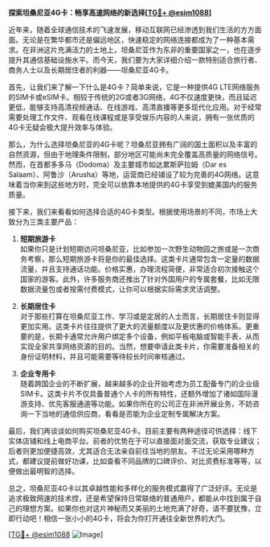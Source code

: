 **探索坦桑尼亚4G卡：畅享高速网络的新选择[[TG💪+ @esim1088](https://t.me/s/esim1088)]**

近年来，随着全球通信技术的飞速发展，移动互联网已经渗透到我们生活的方方面面。无论是在繁华都市还是偏远地区，快速稳定的网络连接都成为了一种基本需求。在非洲这片充满活力的土地上，坦桑尼亚作为东非的重要国家之一，也在逐步提升其通信基础设施水平。而今天，我们要为大家详细介绍一款特别适合旅行者、商务人士以及长期居住者的利器——坦桑尼亚4G卡。

首先，让我们来了解一下什么是4G卡？简单来说，它是一种提供4G LTE网络服务的SIM卡或eSIM卡。相较于传统的2G或者3G网络，4G不仅速度更快，而且延迟更低，能够支持高清视频通话、在线游戏、高清直播等更多现代化应用。对于经常需要处理工作文件、观看在线课程或是享受娱乐内容的人来说，拥有一张优质的4G卡无疑会极大提升效率与体验。

那么，为什么选择坦桑尼亚的4G卡呢？坦桑尼亚拥有广阔的国土面积以及丰富的自然资源，但由于地理条件限制，部分地区可能尚未完全覆盖高质量的网络信号。然而，在首都多多马（Dodoma）及主要城市如达累斯萨拉姆（Dar es Salaam）、阿鲁沙（Arusha）等地，运营商已经铺设了较为完善的4G网络。这意味着当你来到这些地方时，完全可以依靠本地提供的4G卡享受到媲美国内的服务质量。

接下来，我们来看看如何选择合适的4G卡类型。根据使用场景的不同，市场上大致分为三类主要产品：

1. **短期旅游卡**  
   如果你只是计划短期访问坦桑尼亚，比如参加一次野生动物园之旅或是一次商务考察，那么短期旅游卡将是你的最佳选择。这类卡片通常包含一定量的数据流量，并且支持通话功能。价格实惠，办理流程简便，非常适合初次接触这个国家的游客。此外，许多服务商还推出了针对外国用户的专属套餐，比如无限数据流量包或者按需付费模式，让你可以根据实际需求灵活调整。

2. **长期居住卡**  
   对于那些打算在坦桑尼亚工作、学习或是定居的人士而言，长期居住卡则显得更加实用。这类卡片往往提供了更大的流量额度以及更优惠的价格体系。更重要的是，长期卡通常允许用户绑定多个设备，例如平板电脑或智能手表，从而实现全家共享网络资源的目的。当然，想要申请此类卡片，你需要准备相关的身份证明材料，并且可能需要等待较长时间审核通过。

3. **企业专用卡**  
   随着跨国企业的不断扩展，越来越多的企业开始考虑为员工配备专门的企业级SIM卡。这类卡片不仅具备普通个人卡的所有特性，还额外增加了诸如国际漫游支持、优先客服通道等功能。如果你所在的公司正在非洲开展业务，不妨咨询一下当地的通信供应商，看看是否能为企业定制专属解决方案。

最后，我们再谈谈如何购买坦桑尼亚4G卡。目前主要有两种途径可供选择：线下实体店铺和线上电商平台。前者的优势在于可以直接面对面交流，获取专业建议；后者则更加便捷高效，尤其适合无法亲自前往当地的朋友。不过无论采用哪种方式，都建议提前做好功课，比如查看不同品牌的口碑评价、对比资费标准等等，以便做出最明智的选择。

总之，坦桑尼亚4G卡以其卓越性能和多样化的服务模式赢得了广泛好评。无论是追求极致网速的技术控，还是希望保持日常联络的普通用户，都能从中找到属于自己的理想方案。如果你也对这片神秘而又美丽的土地充满了好奇，请不要犹豫，立即行动吧！相信一张小小的4G卡，将会为你打开通往全新世界的大门。

[[TG💪+ @esim1088](https://t.me/s/esim1088) ![Image](https://i.postimg.cc/4NQfJmqS/Snipaste-2025-05-13-00-14-12.png)]